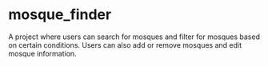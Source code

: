 # mosque_finder
A project where users can search for mosques and filter for mosques based on certain conditions. Users can also add or remove mosques and edit mosque information.
